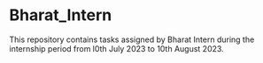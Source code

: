 # Bharat_Intern
This repository contains tasks assigned by Bharat Intern during the internship period from l0th July 2023 to 10th August 2023. 
